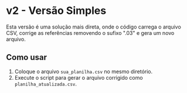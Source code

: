 # v2 - Versão Simples

Esta versão é uma solução mais direta, onde o código carrega o arquivo CSV, corrige as referências removendo o sufixo ".03" e gera um novo arquivo.

## Como usar

1. Coloque o arquivo `sua_planilha.csv` no mesmo diretório.
2. Execute o script para gerar o arquivo corrigido como `planilha_atualizada.csv`.

